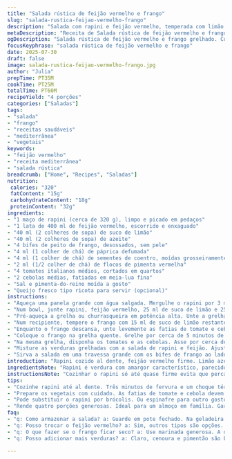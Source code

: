 ```yaml
---
title: "Salada rústica de feijão vermelho e frango"
slug: "salada-rustica-feijao-vermelho-frango"
description: "Salada com rapini e feijão vermelho, temperada com limão e especiarias. Frango marinado com páprica, feno-grego e pimenta, grelhado. Tomate e cebola assados. Textura firme e sabores marcantes. Sem glúten, sem nozes, sem ovos."
metaDescription: "Receita de Salada rústica de feijão vermelho e frango com sabores marcantes e textura firme. Prato saudável para uma refeição completa."
ogDescription: "Salada rústica de feijão vermelho e frango grelhado. Combinação de sabores simples e marcantes. Ideal para refeições alegres e nutritivas."
focusKeyphrase: "salada rústica de feijão vermelho e frango"
date: 2025-07-30
draft: false
image: salada-rustica-feijao-vermelho-frango.jpg
author: "Julia"
prepTime: PT35M
cookTime: PT25M
totalTime: PT60M
recipeYield: "4 porções"
categories: ["Saladas"]
tags:
- "salada"
- "frango"
- "receitas saudáveis"
- "mediterrânea"
- "vegetais"
keywords:
- "feijão vermelho"
- "receita mediterrânea"
- "salada rústica"
breadcrumb: ["Home", "Recipes", "Saladas"]
nutrition: 
 calories: "320"
 fatContent: "15g"
 carbohydrateContent: "18g"
 proteinContent: "32g"
ingredients:
- "1 maço de rapini (cerca de 320 g), limpo e picado em pedaços"
- "1 lata de 400 ml de feijão vermelho, escorrido e enxaguado"
- "40 ml (2 colheres de sopa) de suco de limão"
- "40 ml (2 colheres de sopa) de azeite"
- "4 bifes de peito de frango, desossados, sem pele"
- "4 ml (1 colher de chá) de páprica defumada"
- "4 ml (1 colher de chá) de sementes de coentro, moídas grosseiramente"
- "2 ml (1/2 colher de chá) de flocos de pimenta vermelha"
- "4 tomates italianos médios, cortados em quartos"
- "2 cebolas médias, fatiadas em meia-lua fina"
- "Sal e pimenta-do-reino moída a gosto"
- "Queijo fresco tipo ricota para servir (opcional)"
instructions:
- "Aqueça uma panela grande com água salgada. Mergulhe o rapini por 3 minutos, até ficar al dente. Transfira para água com gelo para parar o cozimento. Escorra bem e corte em pedaços pequenos."
- "Num bowl, junte rapini, feijão vermelho, 25 ml de suco de limão e 25 ml de azeite. Misture e deixe reservado."
- "Pré-aqueça a grelha ou churrasqueira em potência alta. Unte a grelha com azeite para evitar grudar."
- "Num recipiente, tempere o frango com 15 ml de suco de limão restante, 15 ml de azeite, páprica defumada, sementes de coentro moídas, flocos de pimenta, sal e pimenta-do-reino. Misture para cobrir bem. Deixe marinar por 7 minutos."
- "Enquanto o frango descansa, unte levemente as fatias de tomate e cebola com azeite. Reserve para grelhar."
- "Coloque o frango na grelha quente. Grelhe por cerca de 5 minutos de cada lado ou até que o centro não esteja mais rosado."
- "Na mesma grelha, disponha os tomates e as cebolas. Asse por cerca de 7 minutos até ficarem macios, cuidando para não queimar."
- "Misture as verduras grelhadas com a salada de rapini e feijão. Ajuste o sal e a pimenta se necessário."
- "Sirva a salada em uma travessa grande com os bifes de frango ao lado. Acrescente lascas do queijo fresco sobre a salada para um toque cremoso."
introduction: "Rapini cozido al dente, feijão vermelho firme. Limão azedinho e azeite extra virgem misturados direto na tigela. Frango cortado fininho, marinado com especiarias antigas e pimenta picante. Grelha quente, aquela fumaça entrando na carne. Tomates e cebolas cortados, passados numa pincelada de azeite, ficando tenros e doces na churrasqueira. Prato que rende aroma, cor e crocância. Não é receita para ficar resmungando no fogão. Tudo feito rápido, direto, sem frescura. Dá uma cara diferente à comidona do dia a dia. Quem curte comida de sabor marcante vai gostar do contraste entre o amarguinho do rapini com o adocicado da cebola."
ingredientsNote: "Rapini é verdura com amargor característico, parecido com brócolis ou couve-de-bruxelas, comum em receitas italianas mas também apreciada aqui no sul do Brasil, especialmente em São Paulo com influência da massa. Substituir ingredientes para variar o sabor: sementes de coentro ao invés do fenouil traz um toque cítrico e picante diferente, e páprica defumada dá um perfume mais robusto do que páprica doce. Limite de quantidade para feijão e rapini reduzido para gerar uma textura mais leve e menos 'engordurada' pelo óleo, o que equilibra o prato. Para quem não tem churrasqueira, frigideira bem quente funciona. Queijo fresco como ricota picada dá um toque cremoso e neutro, mas pode ser deixado de fora tranquilamente."
instructionsNote: "Cozinhar o rapini só até quase firme evita que perca a textura e cor vibrante. O choque térmico com água gelada para fechar o cozimento é essencial. Marinar o frango com as especiarias só 7 minutos basta para absorver o sabor sem amaciar demais a carne. Grelhar em fogo forte faz selagem rápida mantendo suculência. A grelha deve estar untada com óleo para evitar grudar. As fatias de tomate e cebola devem ser grossas o suficiente para não despedaçar, e o tempo de grelhada deve deixar um leve toque de defumado sem desmanchar. Ao misturar os legumes na salada, faça com cuidado para não desmanchar o feijão. Finalize com sal e pimenta ao gosto, já que os temperos podem variar. Servir imediatamente para evitar que a salada murche."
tips:
- "Cozinhe rapini até al dente. Três minutos de fervura e um choque térmico em água gelada. Para cor e textura. Não deixe murchar. Atente às sementes de coentro. Moídas grosseiramente, trazem frescor e leveza. Páprica defumada é essencial. Aroma forte que combina. Marinar o frango por sete minutos. Não mais, ou perde a firmeza. Pork chops ficam ótimos assim. Use uma grelha bem quente. O calor sela rápido. Isso mantém suculência."
- "Prepare os vegetais com cuidado. As fatias de tomate e cebola devem ser grossas. Isso as mantém inteiras na grelha. Unte bem com azeite. Previne que grudem. Grelhe com paciência. Observe pra não queimar. O ideal é um leve toque de fumaça. Misture as verduras grelhadas com o rapini e feijão. Faça devagar para não desmanchar nada. Sal e pimenta no final. Para realçar o sabor."
- "Pode substituir o rapini por brócolis. Ou espinafre para outro gosto. Use a pimenta a gosto. Se gostar de mais ardência, coloque. Não tem churrasqueira? A frigideira quente funciona também. Afinal, o que vale é o sabor. E a prática. Queijo fresco tipo ricota? Opcional, mas muito bom. Coloca na hora de servir. Para um toque cremoso. Uma pitada de sal no prato final."
- "Rende quatro porções generosas. Ideal para um almoço em família. Garanta que tudo esteja fresco. Ingredientes de qualidade. Faz a diferença. Deixe a salada pronta e sirva. Assim não murcha. É um prato que pode ser preparado com antecedência. Pode sempre aquecer o frango depois. Mas sirva a salada fria. Fresca e crocante, é o que queremos."
faq:
- "q: Como armazenar a salada? a: Guarde em pote fechado. Na geladeira. Mas melhor comer logo. Feijão pode ficar mole. Vegetais murcham. Então, cuidado."
- "q: Posso trocar o feijão vermelho? a: Sim, outros tipos são opções. Preto ou branco também funcionam. Mas o sabor muda. Fique atento ao tempero."
- "q: O que fazer se o frango ficar seco? a: Use marinada generosa. A quantidade de azeite ajuda. Fogo forte também mantém suculência. Não grelhe demais."
- "q: Posso adicionar mais verduras? a: Claro, cenoura e pimentão são boas opções. Esses vão bem. Varie conforme gosto. Mas sempre cuide ao grelhar para não queimar."

---
```

